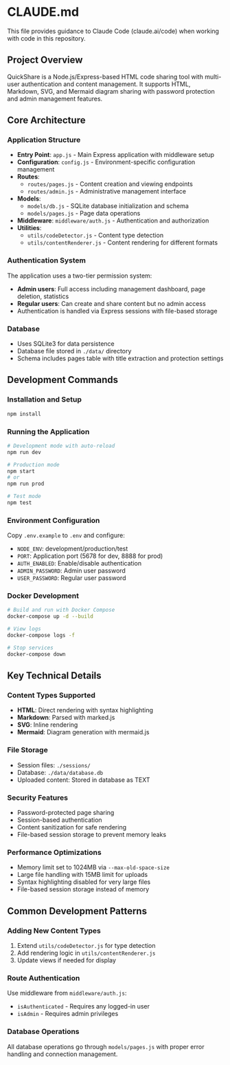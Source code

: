 # CLAUDE.md

This file provides guidance to Claude Code (claude.ai/code) when working with code in this repository.

## Project Overview

QuickShare is a Node.js/Express-based HTML code sharing tool with multi-user authentication and content management. It supports HTML, Markdown, SVG, and Mermaid diagram sharing with password protection and admin management features.

## Core Architecture

### Application Structure
- **Entry Point**: `app.js` - Main Express application with middleware setup
- **Configuration**: `config.js` - Environment-specific configuration management
- **Routes**: 
  - `routes/pages.js` - Content creation and viewing endpoints
  - `routes/admin.js` - Administrative management interface
- **Models**: 
  - `models/db.js` - SQLite database initialization and schema
  - `models/pages.js` - Page data operations
- **Middleware**: `middleware/auth.js` - Authentication and authorization
- **Utilities**:
  - `utils/codeDetector.js` - Content type detection
  - `utils/contentRenderer.js` - Content rendering for different formats

### Authentication System
The application uses a two-tier permission system:
- **Admin users**: Full access including management dashboard, page deletion, statistics
- **Regular users**: Can create and share content but no admin access
- Authentication is handled via Express sessions with file-based storage

### Database
- Uses SQLite3 for data persistence
- Database file stored in `./data/` directory
- Schema includes pages table with title extraction and protection settings

## Development Commands

### Installation and Setup
```bash
npm install
```

### Running the Application
```bash
# Development mode with auto-reload
npm run dev

# Production mode
npm start
# or
npm run prod

# Test mode
npm test
```

### Environment Configuration
Copy `.env.example` to `.env` and configure:
- `NODE_ENV`: development/production/test
- `PORT`: Application port (5678 for dev, 8888 for prod)
- `AUTH_ENABLED`: Enable/disable authentication
- `ADMIN_PASSWORD`: Admin user password
- `USER_PASSWORD`: Regular user password

### Docker Development
```bash
# Build and run with Docker Compose
docker-compose up -d --build

# View logs
docker-compose logs -f

# Stop services
docker-compose down
```

## Key Technical Details

### Content Types Supported
- **HTML**: Direct rendering with syntax highlighting
- **Markdown**: Parsed with marked.js
- **SVG**: Inline rendering
- **Mermaid**: Diagram generation with mermaid.js

### File Storage
- Session files: `./sessions/`
- Database: `./data/database.db`
- Uploaded content: Stored in database as TEXT

### Security Features
- Password-protected page sharing
- Session-based authentication
- Content sanitization for safe rendering
- File-based session storage to prevent memory leaks

### Performance Optimizations
- Memory limit set to 1024MB via `--max-old-space-size`
- Large file handling with 15MB limit for uploads
- Syntax highlighting disabled for very large files
- File-based session storage instead of memory

## Common Development Patterns

### Adding New Content Types
1. Extend `utils/codeDetector.js` for type detection
2. Add rendering logic in `utils/contentRenderer.js`
3. Update views if needed for display

### Route Authentication
Use middleware from `middleware/auth.js`:
- `isAuthenticated` - Requires any logged-in user
- `isAdmin` - Requires admin privileges

### Database Operations
All database operations go through `models/pages.js` with proper error handling and connection management.